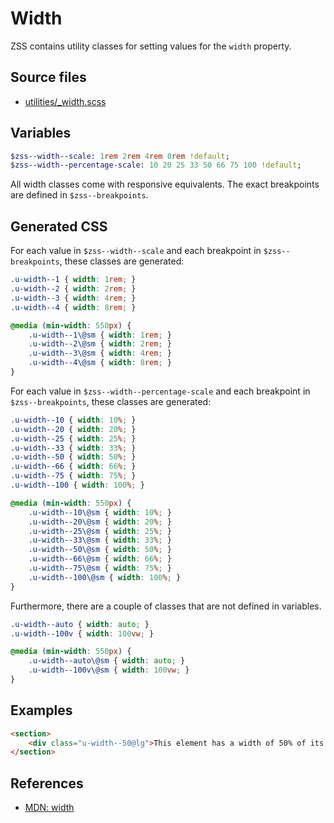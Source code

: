 # Width

ZSS contains utility classes for setting values for the `width` property.

## Source files

- [utilities/_width.scss](../../src/utilities/_width.scss)

## Variables

```sass
$zss--width--scale: 1rem 2rem 4rem 8rem !default;
$zss--width--percentage-scale: 10 20 25 33 50 66 75 100 !default;
```

All width classes come with responsive equivalents. The exact breakpoints are defined in `$zss--breakpoints`.

## Generated CSS

For each value in `$zss--width--scale` and each breakpoint  in `$zss--breakpoints`, these classes are generated:

```css
.u-width--1 { width: 1rem; }
.u-width--2 { width: 2rem; }
.u-width--3 { width: 4rem; }
.u-width--4 { width: 8rem; }

@media (min-width: 550px) {
    .u-width--1\@sm { width: 1rem; }
    .u-width--2\@sm { width: 2rem; }
    .u-width--3\@sm { width: 4rem; }
    .u-width--4\@sm { width: 8rem; }
}
```

For each value in `$zss--width--percentage-scale` and each breakpoint  in `$zss--breakpoints`, these classes are generated:

```css
.u-width--10 { width: 10%; }
.u-width--20 { width: 20%; }
.u-width--25 { width: 25%; }
.u-width--33 { width: 33%; }
.u-width--50 { width: 50%; }
.u-width--66 { width: 66%; }
.u-width--75 { width: 75%; }
.u-width--100 { width: 100%; }

@media (min-width: 550px) {
    .u-width--10\@sm { width: 10%; }
    .u-width--20\@sm { width: 20%; }
    .u-width--25\@sm { width: 25%; }
    .u-width--33\@sm { width: 33%; }
    .u-width--50\@sm { width: 50%; }
    .u-width--66\@sm { width: 66%; }
    .u-width--75\@sm { width: 75%; }
    .u-width--100\@sm { width: 100%; }
}
```

Furthermore, there are a couple of classes that are not defined in variables.

```css
.u-width--auto { width: auto; }
.u-width--100v { width: 100vw; }

@media (min-width: 550px) {
    .u-width--auto\@sm { width: auto; }
    .u-width--100v\@sm { width: 100vw; }
}
```

## Examples

```html
<section>
    <div class="u-width--50@lg">This element has a width of 50% of its parent on desktop.</div>
</section>
```

## References

- [MDN: width](https://developer.mozilla.org/en/docs/Web/CSS/width)
